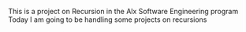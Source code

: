 This is a project on Recursion in the Alx Software Engineering program
Today I am going to be handling some projects on recursions

